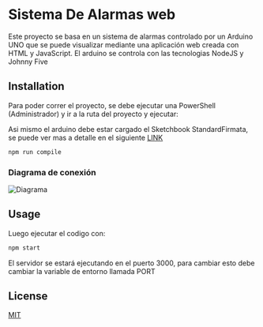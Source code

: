 # Sistema De Alarmas web

Este proyecto se basa en un sistema de alarmas controlado por un Arduino UNO que se puede visualizar mediante una aplicación web creada con HTML y JavaScript. El arduino se controla con las tecnologias NodeJS y Johnny Five

## Installation

Para poder correr el proyecto, se debe ejecutar una PowerShell (Administrador) y ir a la ruta del proyecto y ejecutar:

Asi mismo el arduino debe estar cargado el Sketchbook StandardFirmata, se puede ver mas a detalle en el siguiente [LINK](http://diegorys.es/2019/11/18/primeros-pasos-con-johnny-five-y-arduino/)

```bash
npm run compile
```

### Diagrama de conexión

![Diagrama](https://i.imgur.com/6MvNOKN.jpg)

## Usage

Luego ejecutar el codigo con:

```bash
npm start
```

El servidor se estará ejecutando en el puerto 3000, para cambiar esto debe cambiar la variable de entorno llamada PORT

## License

[MIT](https://choosealicense.com/licenses/mit/)

